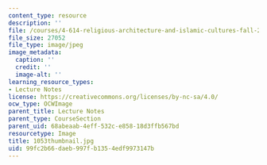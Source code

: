 ```yaml
---
content_type: resource
description: ''
file: /courses/4-614-religious-architecture-and-islamic-cultures-fall-2002/99fc2b66daeb997fb1354edf9973147b_1053thumbnail.jpg
file_size: 27052
file_type: image/jpeg
image_metadata:
  caption: ''
  credit: ''
  image-alt: ''
learning_resource_types:
- Lecture Notes
license: https://creativecommons.org/licenses/by-nc-sa/4.0/
ocw_type: OCWImage
parent_title: Lecture Notes
parent_type: CourseSection
parent_uid: 68abeaab-4eff-532c-e858-18d3ffb567bd
resourcetype: Image
title: 1053thumbnail.jpg
uid: 99fc2b66-daeb-997f-b135-4edf9973147b
---
```

